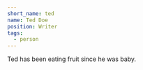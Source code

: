 ```yaml
---
short_name: ted
name: Ted Doe
position: Writer
tags:
  - person
---
```

Ted has been eating fruit since he was baby.
